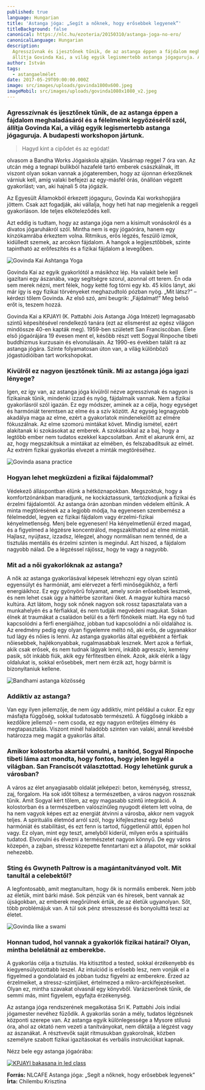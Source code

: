 ```yaml
---
published: true
language: Hungarian
title: 'Astanga jóga: „Segít a nőknek, hogy erősebbek legyenek”'
titleBackground: false
canonical: https://nlc.hu/ezoteria/20150310/astanga-joga-no-ero/
canonicalLanguage: Hungarian
description:
  Agresszívnak és ijesztőnek tűnik, de az astanga éppen a fájdalom meghaladásáról és a félelmeink legyőzéséről szól,
  állítja Govinda Kai, a világ egyik legismertebb astanga jógaguruja. A budapesti workshopon jártunk.
author: István
tags:
  - astangaelmélet
date: 2017-05-29T09:00:00.000Z
image: src/images/uploads/govinda1800x600.jpeg
imageMobil: src/images/uploads/govinda1080x1080_v2.jpeg
---
```


### Agresszívnak és ijesztőnek tűnik, de az astanga éppen a fájdalom meghaladásáról és a félelmeink legyőzéséről szól, állítja Govinda Kai, a világ egyik legismertebb astanga jógaguruja. A budapesti workshopon jártunk.

> Hagyd kint a cipődet és az egódat!

olvasom a Bandha Works Jógaiskola ajtaján. Vasárnap reggel 7 óra van. Az utcán még a tegnapi bulikból hazafelé tartó
emberek császkálnak, itt viszont olyan sokan vannak a jógateremben, hogy az újonnan érkezőknek várniuk kell, amíg valaki
befejezi az egy-másfél órás, önállóan végzett gyakorlást; van, aki hajnali 5 óta jógázik.

Az Egyesült Államokból érkezett jógaguru, Govinda Kai workshopjára jöttem. Csak azt fogadják, aki vállalja, hogy heti
hat nap megjelenik a reggeli gyakorláson. Ide teljes elköteleződés kell.

Azt eddig is tudtam, hogy az astanga jóga nem a kisimult vonásokról és a divatos jógaruhákról szól. Mintha nem is egy
jógaórára, hanem egy kínzókamrába érkeztem volna. Ritmikus, erős légzés, feszülő izmok, kidülledt szemek, az arcokon
fájdalom. A hangok a legijesztőbbek, szinte tapintható az erőfeszítés és a fizikai fájdalom a levegőben.

![Govinda Kai Ashtanga Yoga](src/images/uploads/govinda_ashtanga.jpeg)

Govinda Kai az egyik gyakorlótól a másikhoz lép. Ha valakit bele kell igazítani egy ászanába, vagy segítségre szorul,
azonnal ott terem. Én oda sem merek nézni, mert félek, hogy ketté fog törni egy kb. 45 kilós lányt, aki már így is egy
fizikai törvényeket meghazudtoló pózban nyög. „Mit látsz?” – kérdezi tőlem Govinda. Az első szó, ami beugrik:
„Fájdalmat!” Meg belső erőt is, teszem hozzá.

Govinda Kai a KPJAYI (K. Pattabhi Jois Astanga Jóga Intézet) legmagasabb szintű képesítésével rendelkező tanára (ezt az
elismerést az egész világon mindössze 40-en kapták meg). 1959-ben született San Franciscóban. Élete első jógaórájára 19
évesen ment el, később részt vett Sogyal Rinpoche tibeti buddhizmus kurzusain és elvonulásain. Az 1990-es években talált
rá az astanga jógára. Szinte folyamatosan úton van, a világ különböző jógastúdióiban tart workshopokat.

### Kívülről ez nagyon ijesztőnek tűnik. Mi az astanga jóga igazi lényege?

Igen, ez így van, az astanga jóga kívülről nézve agresszívnak és nagyon is fizikainak tűnik, mindenki izzad és nyög,
fájdalmaik vannak. Nem a fizikai gyakorlásról szól igazán. Ez egy módszer, aminek az a célja, hogy egységet és harmóniát
teremtsen az elme és a szív között. Az egység legnagyobb akadálya maga az elme, ezért a gyakorlatok mindenekelőtt az
elmére fókuszálnak. Az elme szomorú mintákat követ. Mindig ismétel, ezért alakítanak ki szokásokat az emberek. A
szokásokkal az a baj, hogy a legtöbb ember nem tudatos ezekkel kapcsolatban. Amit el akarunk érni, az az, hogy
megszakítsuk a mintákat az elmében, és felszabadítsuk az elmét. Az extrém fizikai gyakorlás elvezet a minták
megtöréséhez.

![Govinda asana practice](/src/images/uploads/govinda_asana_pratice.jpeg)

### Hogyan lehet megküzdeni a fizikai fájdalommal?

Védekező álláspontban élünk a hétköznapokban. Megszoktuk, hogy a komfortzónánkban maradjunk, ne kockáztassunk,
tartózkodjunk a fizikai és érzelmi fájdalomtól. Az astanga órán azonban minden védelem eltűnik. A minta megtörésének az
a legjobb módja, ha egyenesen szembemész a félelmeddel, legyen ez fizikai fájdalom vagy érzelmi-fizikai kényelmetlenség.
Menj bele egyenesen! Ha kényelmetlenül érzed magad, és a figyelmed a légzésre koncentrálod, megszakíthatod az elme
mintáit. Hajlasz, nyújtasz, izzadsz, lélegzel, ahogy normálisan nem tennéd, de a tisztulás mentális és érzelmi szinten
is megindul. Azt hiszed, a fájdalom nagyobb nálad. De a légzéssel rájössz, hogy te vagy a nagyobb.

### Mit ad a női gyakorlóknak az astanga?

A nők az astanga gyakorlásával képesek létrehozni egy olyan szintű egyensúlyt és harmóniát, ami elérvezet a férfi
minőségükhöz, a férfi energiáikhoz. Ez egy gyönyörű folyamat, amely során erősebbek lesznek, és nem lehet csak úgy a
háttérbe szorítani őket. A magyar kultúra macsó kultúra. Azt látom, hogy sok nőnek nagyon sok rossz tapasztalata van a
munkahelyén és a férfiakkal, és nem tudják megvédeni magukat. Sokan élnek át traumákat a családon belül és a férfi
főnökeik miatt. Ha egy nő tud kapcsolódni a férfi energiáihoz, jobban tud kapcsolódni a női oldalához is. Az eredmény
pedig egy olyan figyelemre méltó nő, aki erős, de ugyanakkor tud lágy és nőies is lenni. Az astanga gyakorlás által
egyébként a férfiak nőiesebbek, hajlékonyabbak, rugalmasabbak lesznek. Mert azok a férfiak, akik csak erősek, és nem
tudnak lágyak lenni, inkább agresszív, kemény pasik, sőt inkább fiúk, akik egy férfitestben élnek. Azok, akik elérik a
lágy oldalukat is, sokkal erősebbek, mert nem érzik azt, hogy bármit is bizonyítaniuk kellene.

![Bandhami astanga közösség](/src/images/uploads/bandhami.jpeg)

### Addiktív az astanga?

Van egy ilyen jellemzője, de nem úgy addiktív, mint például a cukor. Ez egy másfajta függőség, sokkal tudatosabb
természetű. A függőség inkább a kezdőkre jellemző – nem csoda, ez egy nagyon erőteljes élmény és megtapasztalás. Viszont
minél haladóbb szinten van valaki, annál kevésbé határozza meg magát a gyakorlás által.

### Amikor kolostorba akartál vonulni, a tanítód, Sogyal Rinpoche tibeti láma azt mondta, hogy fontos, hogy jelen legyél a világban. San Franciscót választottad. Hogy lehetünk guruk a városban?

A város az élet anyagiasabb oldalát jelképezi: beton, keménység, stressz, zaj, forgalom. Ha sok időt töltesz a
természetben, a város nagyon rossznak tűnik. Amit Sogyal kért tőlem, az egy magasabb szintű integráció. A kolostorban és
a természetben valószínűleg nyugodt életem lett volna, de ha nem vagyok képes ezt az energiát átvinni a városba, akkor
nem vagyok teljes. A spirituális életmód arról szól, hogy kifejlesztesz egy belső harmóniát és stabilitást, és ezt fenn
is tartod, függetlenül attól, éppen hol vagy. Ez olyan, mint egy teszt, amelyből kiderül, milyen erős a spirituális
tudatod. Elvonulni és élvezni a természetet nagyon könnyű. De egy város közepén, a zajban, stressz közepette fenntartani
ezt a állapotot, már sokkal nehezebb.

### Sting és Gwyneth Paltrow is a magántanítványod volt. Mit tanultál a celebektől?

A legfontosabb, amit megtanultam, hogy ők is normális emberek. Nem jobb az életük, mint bárki másé. Sok pénzük van és
híresek, bent vannak az újságokban, az emberek megőrülnek értük, de az életük ugyanolyan. Sőt, több problémájuk van. A
túl sok pénz stresszessé és bonyolulttá teszi az életet.

![Govinda like a swami](/src/images/uploads/govinda_kai.jpeg)

### Honnan tudod, hol vannak a gyakorlók fizikai határai? Olyan, mintha belelátnál az emberekbe.

A gyakorlás célja a tisztulás. Ha kitisztítod a tested, sokkal érzékenyebb és kiegyensúlyozottabb leszel. Az intuíciód
is erősebb lesz, nem vonják el a figyelmed a gondolataid és jobban tudsz figyelni az emberekre. Érzed az érzelmeiket, a
stressz-szintjüket, értelmezed a mikro-arckifejezéseiket. Olyan ez, mintha szavakat olvasnál egy könyvből. Varázserőnek
tűnik, de semmi más, mint figyelem, egyfajta érzékenység.

Az astanga jóga rendszerének megalkotása Sri K. Pattabhi Jois indiai jógamester nevéhez fűződik. A gyakorlás során a
mély, tudatos légzésnek központi szerepe van. Az astanga egyik különlegessége a Mysore stílusú óra, ahol az oktató nem
vezeti a tanítványokat, nem diktálja a légzést vagy az ászanákat. A résztvevők saját ritmusukban gyakorolnak, közben
személyre szabott fizikai igazításokat és verbális instrukciókat kapnak.

Nézz bele egy astanga jógaórába:

<a href="https://youtu.be/hyMlySBgVE4" target="_blank">
  <img src="/src/images/uploads/govinda_bakasana.jpeg" alt="KPJAYI bakasana in led class">
</a>

**Forrás:** NLCAFE Astanga jóga: „Segít a nőknek, hogy erősebbek legyenek” **Írta:** Chilembu Krisztina
